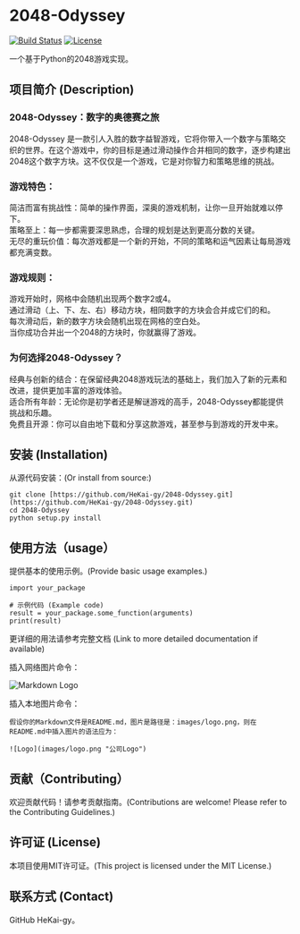 # 2048-Odyssey

[![Build Status](https://img.shields.io/badge/build-In%20Progress-red)](可选，构建状态)
[![License](https://img.shields.io/badge/license-MIT-blue)](许可证)


一个基于Python的2048游戏实现。

## 项目简介 (Description)

### 2048-Odyssey：数字的奥德赛之旅  

2048-Odyssey 是一款引人入胜的数字益智游戏，它将你带入一个数字与策略交织的世界。在这个游戏中，你的目标是通过滑动操作合并相同的数字，逐步构建出2048这个数字方块。这不仅仅是一个游戏，它是对你智力和策略思维的挑战。  

### 游戏特色：  
简洁而富有挑战性：简单的操作界面，深奥的游戏机制，让你一旦开始就难以停下。  
策略至上：每一步都需要深思熟虑，合理的规划是达到更高分数的关键。  
无尽的重玩价值：每次游戏都是一个新的开始，不同的策略和运气因素让每局游戏都充满变数。  

### 游戏规则：  
游戏开始时，网格中会随机出现两个数字2或4。  
通过滑动（上、下、左、右）移动方块，相同数字的方块会合并成它们的和。  
每次滑动后，新的数字方块会随机出现在网格的空白处。  
当你成功合并出一个2048的方块时，你就赢得了游戏。  

### 为何选择2048-Odyssey？  
经典与创新的结合：在保留经典2048游戏玩法的基础上，我们加入了新的元素和改进，提供更加丰富的游戏体验。  
适合所有年龄：无论你是初学者还是解谜游戏的高手，2048-Odyssey都能提供挑战和乐趣。  
免费且开源：你可以自由地下载和分享这款游戏，甚至参与到游戏的开发中来。

## 安装 (Installation)

从源代码安装：(Or install from source:)
```
git clone [https://github.com/HeKai-gy/2048-Odyssey.git](https://github.com/HeKai-gy/2048-Odyssey.git)
cd 2048-Odyssey
python setup.py install
```
## 使用方法（usage）
提供基本的使用示例。(Provide basic usage examples.)
```
import your_package

# 示例代码 (Example code)
result = your_package.some_function(arguments)
print(result)
```
更详细的用法请参考完整文档 (Link to more detailed documentation if available)

    
插入网络图片命令：

![Markdown Logo](https://markdown-here.com/img/icon256.png "Markdown Logo")

插入本地图片命令：

    假设你的Markdown文件是README.md，图片是路径是：images/logo.png，则在README.md中插入图片的语法应为：

    ![Logo](images/logo.png "公司Logo")


## 贡献（Contributing）
欢迎贡献代码！请参考贡献指南。(Contributions are welcome! Please refer to the Contributing Guidelines.)

## 许可证 (License)
本项目使用MIT许可证。(This project is licensed under the MIT License.)

## 联系方式 (Contact)
GitHub HeKai-gy。
